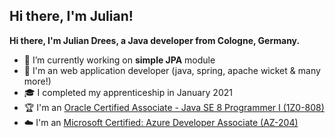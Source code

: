 <h2>Hi there, I'm Julian!</h2>

**Hi there, I'm Julian Drees, a Java developer from Cologne, Germany.**

- 🔭 I’m currently working on <b>simple JPA</b> module
- 🏢 I'm an web application developer (java, spring, apache wicket & many more!)
- 🎓 I completed my apprenticeship in January 2021
- 🏆 I'm an [Oracle Certified Associate - Java SE 8 Programmer I (1Z0-808)](https://www.credly.com/users/julian-drees/badges)
- ☁️ I'm an [Microsoft Certified: Azure Developer Associate (AZ-204)](https://learn.microsoft.com/en-us/certifications/exams/az-204/)

<br/>
